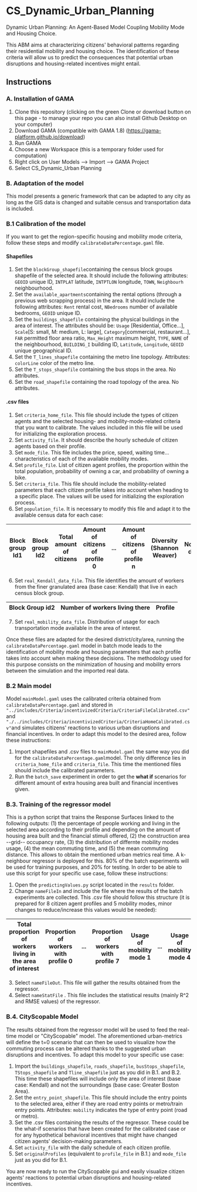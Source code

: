 # CS_Dynamic_Urban_Planning
Dynamic Urban Planning: An Agent-Based Model Coupling Mobility Mode and Housing Choice.

This ABM aims at characterizing citizens' behavioral patterns regarding their residential mobility and housing choice. The identification of these criteria will allow us to predict the consequences that potential urban disruptions and housing-related incentives might entail.

## Instructions

### A. Installation of GAMA

1. Clone this repository (clicking on the green Clone or download button on this page - to manage your repo you can also install Github Desktop on your computer)
2. Download GAMA (compatible with GAMA 1.8) (https://gama-platform.github.io/download)
3. Run GAMA
4. Choose a new Workspace (this is a temporary folder used for computation)
5. Right click on User Models --> Import --> GAMA Project
6. Select CS_Dynamic_Urban Planning


### B. Adaptation of the model

This model presents a generic framework that can be adapted to any city as long as the GIS data is changed and suitable census and transportation data is included.

### B.1 Calibration of the model

If you want to get the region-specific housing and mobility mode criteria, follow these steps and modify `calibrateDataPercentage.gaml` file.

#### Shapefiles

1. Set the `blockGroup_shapefile`containing the census block groups shapefile of the selected area. It should include the following attributes: `GEOID` unique ID, `INTPLAT` latitude, `INTPTLON` longitude, `TOWN`, `Neighbourh` neighbourhood.
2. Set the `available_apartments`containing the rental options (through a previous web scrapping process) in the area. It should include the following attributes: `Rent` rental cost, `NBedrooms` number of available bedrooms, `GEOID` unique ID. 
3. Set the `buildings_shapefile` containing the physical buildings in the area of interest. The attributes should be: `Usage` [Residential, Office...], `Scale`[S: small, M: medium, L: large], `Category`[commercial, restaurant...], `FAR` permitted floor area ratio, `Max_Height` maximum height, `TYPE`, `NAME` of the neighbourhood, `BUILDING_I` building ID, `Latitude`, `Longitude`, `GEOID` unique geographical ID.
4. Set the `T_lines_shapefile` containing the metro line topology. Attributes: `colorLine` color of the metro line.
5. Set the `T_stops_shapefile` containing the bus stops in the area. No attributes.
6. Set the `road_shapefile` containing the road topology of the area. No attributes.


#### .csv files

1. Set `criteria_home_file`. This file should include the types of citizen agents and the selected housing- and mobility-mode-related criteria that you want to calibrate. The values included in this file will be used for initializing the exploration process.
2. Set `activity_file`. It should describe the hourly schedule of citizen agents based on their profile.
3. Set `mode_file`. This file includes the price, speed, waiting time... characteristics of each of the available mobility modes.
4. Set `profile_file`. List of citizen agent profiles, the proportion within the total population, probability of owning a car, and probability of owning a bike.
5. Set `criteria_file`. This file should include the mobility-related parameters that each citizen profile takes into account when heading to a specific place. The values will be used for initializing the exploration process.
5. Set `population_file`. It is necessary to modify this file and adapt it to the available census data for each case:

| Block group Id1 | Block group Id2 | Total amount of citizens | Amount of citizens of profile 0 | ... | Amount of citizens of profile n | Diversity (Shannon Weaver) | Normalized diversity |
| --------------- | --------------- | ------------------------ | ------------------------------- | --- | ------------------------------- | -------------------------- | -------------------- |

6. Set `real_Kendall_data_file`. This file identifies the amount of workers from the finer granulated area (base case: Kendall) that live in each census block group.

|Block Group id2 | Number of workers living there | Profile |
| -------------- | ------------------------------ | ------- |

7. Set `real_mobility_data_file`. Distribution of usage for each transportation mode available in the area of interest.

Once these files are adapted for the desired district/city/area, running the `calibrateDataPercentage.gaml` model in batch mode leads to the identification of mobility mode and housing parameters that each profile takes into account when making these decisions. The methodology used for this purpose consists on the minimization of housing and mobility errors between the simulation and the imported real data.


### B.2 Main model

Model `mainModel.gaml` uses the calibrated criteria obtained from `calibrateDataPercentage.gaml` and stored in `"../includes/Criteria/incentivizedCriteria/CriteriaFileCalibrated.csv"` and `"./../includes/Criteria/incentivizedCriteria/CriteriaHomeCalibrated.csv"`and simulates citizens' reactions to various urban disruptions and financial incentives.
In order to adapt this model to the desired area, follow these instructions:

1. Import shapefiles and .csv files to `mainModel.gaml` the same way you did for the `calibrateDataPercentage.gaml`model. The only difference lies in `criteria_home_file` and `criteria_file`. This time the mentioned files should include the calibrated parameters.
2.  Run the `batch_save` experiment in order to get the **what if** scenarios for different amount of extra housing area built and financial incentives given.


### B.3. Training of the regressor model

This is a python script that trains the Response Surfaces linked to the following outputs: (1) the percentage of people working and living in the selected area according to their profile and depending on the amount of housing area built and the financial stimuli offered, (2) the construction area --grid-- occupancy rate, (3) the distribution of differnte mobility modes usage, (4) the mean commuting time, and (5) the mean commuting distance.
This allows to obtain the mentioned urban metrics real time. A k-neighbour regressor is deployed for this. 80% of the batch experiments will be used for training purposes, and 20% for testing. In order to be able to use this script for your specific use case, follow these instructions:

1. Open the `predictingValues.py` script located in the `results` folder.
2. Change `nameFileIn` and include the file where the results of the batch experiments are collected. This .csv file should follow this structure (it is prepared for 8 citizen agent profiles and 5 mobility modes, minor changes to reduce/increase this values would be needed):

| Total proportion of workers living in the area of interest | Proportion of workers with profile 0 | ... | Proportion of workers with profile 7 | Usage of mobility mode 1 | ... | Usage of mobility mode 4 | Mean commuting time | Mean commuting distance |  Construction site occupancy |
| ---------------------------------------------------------- | ------------------------------------ | --- | ------------------------------------ | ------------------------ | --- | ------------------------ | ------------------- | ----------------------- | ---------------------------- |

3. Select `nameFileOut`. This file will gather the results obtained from the regressor.
4. Select `nameStatFile` . This file includes the statistical results (mainly R^2 and RMSE values) of the regressor.


### B.4. CityScopable Model

The results obtained from the regressor model will be used to feed the real-time model or "CityScopable" model. The aforementioned urban-metrics will define the t=0 scenario that can then be used to visualize how the commuting process can be altered thanks to the suggested urban disruptions and incentives. To adapt this model to your specific use case:

1. Import the `buildings_shapefile`, `roads_shapefile`, `busStops_shapefile`, `TStops_shapefile` and `Tline_shapefile` just as you did in B.1. and B.2. This time these shapefiles will include only the area of interest (base case: Kendall) and not the surroundings (base case: Greater Boston Area).
2. Set the `entry_point_shapefile`. This file should include the entry points to the selected area, either if they are road entry points or metro/train entry points. Attributes: `mobility` indicates the type of entry point (road or metro).
3. Set the .csv files containing the results of the regressor. These could be the what-if scenarios that have been created for the calibrated case or for any hypothetical behavioral incentives that might have changed citizen agents' decision-making parameters.
4. Set `activity_file` with the daily schedule of each citizen profile.
5. Set `originalProfiles` (equivalent to `profile_file` in B.1.) and `mode_file` just as you did for B.1.

You are now ready to run the CityScopable gui and easily visualize citizen agents' reactions to potential urban disruptions and housing-related incentives.
 

